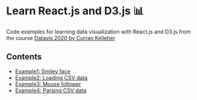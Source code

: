 # Learn React.js and D3.js 📊

Code examples for learning data visualization with React.js and D3.js from the course [Datavis 2020 by Curran Kelleher](https://www.youtube.com/playlist?list=PL9yYRbwpkykuK6LSMLH3bAaPpXaDUXcLV)

## Contents

- [Example1: Smiley face](https://github.com/fer-aguirre/learn-react-d3/tree/master/Example1)
- [Example2: Loading CSV data](https://github.com/fer-aguirre/learn-react-d3/tree/master/Example2)
- [Example3: Mouse follower](https://github.com/fer-aguirre/learn-react-d3/tree/master/Example3)
- [Example4: Parsing CSV data](https://github.com/fer-aguirre/learn-react-d3/tree/master/Example4)